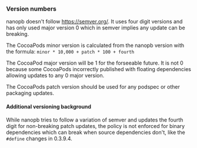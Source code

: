 ### Version numbers

nanopb doesn't follow https://semver.org/. It uses four digit versions and has
only used major version 0 which in semver implies any update can be
breaking.

The CocoaPods minor version is calculated from the nanopb version with the
formula:
`minor * 10,000 + patch * 100 + fourth`

The CocoaPod major version will be 1 for the forseeable future. It is not
0 because some CocoaPods incorrectly published with floating dependencies
allowing updates to any 0 major version.

The CocoaPods patch version should be used for any podspec or other packaging
updates.

#### Additional versioning background

While nanopb tries to follow a variation of semver and updates the fourth digit
for non-breaking patch updates, the policy is not enforced for binary
dependencies which can break when source dependencies don't, like the `#define`
changes in 0.3.9.4.
